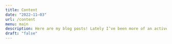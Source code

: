 ```yaml
---
title: Content
date: "2022–11–03"
url: /content
menu: main
description: Here are my blog posts! Lately I’ve been more of an active speaker than an active writer, so feel free to also check out some of my talks.
draft: "false"
---
```

